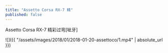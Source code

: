 ```yaml
---
title: "Assetto Corsa RX-7 精"
published: false
---
```

Assetto Corsa RX-7 精彩过弯[呲牙]



![]({{ "/assets/images/2018/01/2018-01-20-assettoco/1.mp4" | absolute_url }})
